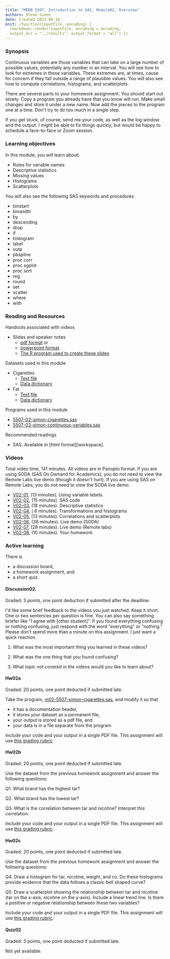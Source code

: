 ```yaml
---
title: "MEDB 5507, Introduction to SAS, Module02, Overview"
authors: Steve Simon
date: Created 2022-06-10
knit: (function(inputFile, encoding) {
  rmarkdown::render(inputFile, encoding = encoding,
  output_dir = "../results", output_format = "all") }) 
---
```


### Synopsis

Continuous variables are those variables that can take on a large number of possible values, potentially any number in an interval. You will see how to look for extremes in these variables. These extremes are, at times, cause for concern if they fall outside a range of plausible values. You will also see how to compute correlations, histograms, and scatterplots.

There are several parts to your homework assignment. You should start out slowly. Copy a program you already have that you know will run. Make small changes and store it under a new name. Now add the pieces to the program one at a time. Don't try to do too much in a single step.

If you get stuck, of course, send me your code, as well as the log window and the output. I might be able to fix things quickly, but would be happy to schedule a face-to-face or Zoom session.

### Learning objectives

In this module, you will learn  about:

+ Rules for variable names
+ Descriptive statistics
+ Missing values
+ Histograms
+ Scatterplots

You will also see the following SAS keywords and procedures

+ binstart
+ binwidth
+ by
+ descending
+ drop
+ if
+ histogram
+ label
+ outp
+ pbspline
+ proc corr
+ proc sgplot
+ proc sort
+ reg
+ round
+ set
+ scatter
+ where
+ with

### Reading and Resources

Handouts associated with videos

+ Slides and speaker notes
  + [pdf format][slides.pdf] or
  + [powerpoint format][slides.pptx].
  + [The R program used to create these slides][slides.rmd]

[slides.pdf]: https://github.com/pmean/introduction-to-sas/blob/master/results/5507-02-simon-slides-and-speaker-notes.pdf
[slides.pptx]: https://github.com/pmean/introduction-to-SAS/blob/master/results/5507-02-simon-slides-and-speaker-notes.pptx
[slides.rmd]: https://github.com/pmean/introduction-to-SAS/blob/master/src/5507-02-simon-slides-and-speaker-notes.Rmd

Datasets used in this module

+ Cigarettes
  + [Text file][git1]
  + [Data dictionary][git2]
+ Fat
  + [Text file][git3]
  + [Data dictionary][git4]
  
[git1]: https://github.com/pmean/introduction-to-SAS/blob/master/data/cigarettes.txt
[git2]: https://github.com/pmean/introduction-to-sql/blob/master/data/cigarettes-data-dictionary.txt
[git3]: https://github.com/pmean/introduction-to-SAS/blob/master/data/fat.txt
[git4]: https://github.com/pmean/classes/blob/master/introduction-to-r/data/fat-data-dictionary.yaml

Programs used in this module

+ [5507-02-simon-cigarettes.sas][git5]
+ [5507-02-simon-continuous-variables.sas][git6]

[git5]: https://github.com/pmean/introduction-to-SAS/blob/master/src/5507-02-simon-cigarettes.sas
[git6]: https://github.com/pmean/introduction-to-SAS/blob/master/src/5507-02-simon-continuous-variables.sas

Recommended readings

+ SAS. Available in [html format][workspace].

### Videos

Total video time, 141 minutes. All videos are in Panopto format. If you are using SODA (SAS On Demand for Academics), you do not need to view the Remote Labs live demo (though it doesn't hurt). If you are using SAS on Remote Labs, you do not need to view the SODA live demo.

+ [V02-01][2022b-5507-v02-01], (13 minutes). Using variable labels.
+ [V02-02][2022b-5507-v02-02], (15 minutes). SAS code
+ [V02-03][2022b-5507-v02-03], (18 minutes). Descriptive statistics
+ [V02-04][2022b-5507-v02-04], ( 6 minutes). Transformations and histograms
+ [V02-05][2022b-5507-v02-05], (13 minutes). Correlations and scatterplots
+ [V02-06][2022b-5507-v02-06], (38 minutes). Live demo (SODA)
+ [V02-07][2022b-5507-v02-07], (28 minutes). Live demo (Remote labs)
+ [V02-08][2022b-5507-v02-08], (10 minutes). Your homework

[2022b-5507-v02-01]: https://umsystem.hosted.panopto.com/Panopto/Pages/Viewer.aspx?id=1f8f548c-da23-4f2d-a3f0-aeb701624038
[2022b-5507-v02-02]: https://umsystem.hosted.panopto.com/Panopto/Pages/Viewer.aspx?id=f7a9c5e2-cdc5-4734-8191-aeb70165daf6
[2022b-5507-v02-03]: https://umsystem.hosted.panopto.com/Panopto/Pages/Viewer.aspx?id=dc8e3faf-b8e1-4ffa-8f7f-aeb7016a4dad
[2022b-5507-v02-04]: https://umsystem.hosted.panopto.com/Panopto/Pages/Viewer.aspx?id=e601c3dd-43f9-451f-8a14-aeb7016f6c33
[2022b-5507-v02-05]: https://umsystem.hosted.panopto.com/Panopto/Pages/Viewer.aspx?id=1b7d8391-997d-46c5-be89-aeb7017120f9
[2022b-5507-v02-06]: https://umsystem.hosted.panopto.com/Panopto/Pages/Viewer.aspx?id=2dbefe95-c028-42c2-aeec-aeb80110b12b
[2022b-5507-v02-07]: https://umsystem.hosted.panopto.com/Panopto/Pages/Viewer.aspx?id=34aa6a30-2363-41ff-9e35-aeba0183ffd5
[2022b-5507-v02-08]: https://umsystem.hosted.panopto.com/Panopto/Pages/Viewer.aspx?id=9c0a0a48-5212-4eec-98b1-aebb015d75a8

### Active learning

There is

+ a discussion board,
+ a homework assignment, and
+ a short quiz.

#### Discussion02. 

Graded: 3 points, one point deduction if submitted after the deadline.

I'd like some brief feedback to the videos you just watched. Keep it short. One or two sentences per question is fine. You can also say something briefer like "I agree with [other student]". If you found everything confusing or nothing confusing, just respond with the word "everything" or "nothing." Please don't spend more than a minute on this assignment. I just want a quick reaction.

1. What was the most important thing you learned in these videos?

2. What was the one thing that you found confusing?

3. What topic not covered in the videos would you like to learn about?

#### Hw02a

Graded: 20 points, one point deducted if submitted late.

Take the program, [m02-5507-simon-cigarettes.sas][git1], and modify it so that

+ it has a documentation header,
+ it stores your dataset as a permanent file,
+ your output is stored as a pdf file, and
+ your data is in a file separate from the program

Include your code and your output in a single PDF file. This assignment will use [this grading rubric][git2].

#### Hw02b

Graded: 20 points, one point deducted if submitted late.

Use the dataset from the previous homework assignment and answer the following questions:

Q1. What brand has the highest tar?

Q2. What brand has the lowest tar?

Q3. What is the correlation between tar and nicotine? Interpret this correlation.

Include your code and your output in a single PDF file. This assignment will use [this grading rubric][git2].

#### Hw02c

Graded: 20 points, one point deducted if submitted late.

Use the dataset from the previous homework assignment and answer the following questions:

Q4. Draw a histogram for tar, nicotine, weight, and co. Do these histograms provide evidence that the data follows a classic bell shaped curve?

Q5. Draw a scatterplot showing the relationship between tar and nicotine (tar on the x-axis, nicotine on the y-axis). Include a linear trend line. Is there a positive or negative relationship between these two variables?

Include your code and your output in a single PDF file. This assignment will use [this grading rubric][git2].

#### Quiz02

Graded: 3 points, one point deducted if submitted late.

Not yet available.



[grading-rubric]: https://github.com/pmean/classes/blob/master/software-engineering/src/grading-rubric.md

